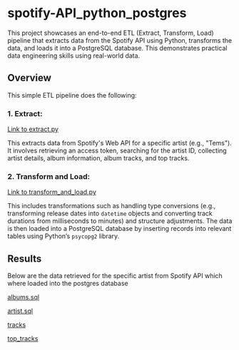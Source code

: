 # spotify-API_python_postgres
This project showcases an end-to-end ETL (Extract, Transform, Load) pipeline that extracts data from the Spotify API using Python, transforms the data, and loads it into a PostgreSQL database. This demonstrates practical data engineering skills using real-world data.

## Overview
This simple ETL pipeline does the following:
### 1. Extract: 
[Link to extract.py](https://github.com/Oreoluwa100/spotify-API_python_postgres/blob/main/extract.py)

This extracts data from Spotify's Web API for a specific artist (e.g., "Tems"). It involves retrieving an access token, searching for the artist ID, collecting artist details, album information, album tracks, and top tracks.

### 2. Transform and Load:
[Link to transform_and_load.py](https://github.com/Oreoluwa100/spotify-API_python_postgres/blob/main/transform_and_load.py)

This includes transformations such as handling type conversions (e.g., transforming release dates into `datetime` objects and converting track durations from milliseconds to minutes) and structure adjustments. The data is then loaded into a PostgreSQL database by inserting records into relevant tables using Python’s `psycopg2` library.

## Results
Below are the data retrieved for the specific artist from Spotify API which where loaded into the postgres database

[albums.sql](https://github.com/Oreoluwa100/spotify-API_python_postgres/blob/main/albums.sql)

[artist.sql](https://github.com/Oreoluwa100/spotify-API_python_postgres/blob/main/artist.sql)

[tracks](https://github.com/Oreoluwa100/spotify-API_python_postgres/blob/main/tracks.sql)

[top_tracks](https://github.com/Oreoluwa100/spotify-API_python_postgres/blob/main/top_tracks.sql)


